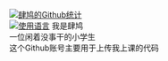 [![肆鸠的Github统计](https://github-readme-stats.vercel.app/api?username=Si-Jiu&show_icons=true&theme=radical)](https://github.com/anuraghazra/github-readme-stats)   
[![使用语言](https://github-readme-stats.vercel.app/api/top-langs/?username=Si-Jiu&layout=compact)](https://github.com/anuraghazra/github-readme-stats)
我是肆鸠  
一位闲着没事干的小学生  
这个Github账号主要用于上传我上课的代码  
